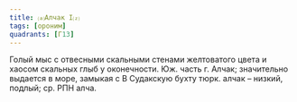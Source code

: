 ```yaml
---
title: ⒜Алчак I⒵
tags: [ороним]
quadrants: [Г13]
---
```


Голый мыс с отвесными скальными стенами желтоватого цвета и хаосом скальных глыб
у оконечности. Юж. часть г. Алчак; значительно выдается в море, замыкая с В
Судакскую бухту тюрк. алчак – низкий, подлый; ср. РПН алча.
